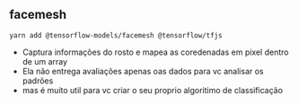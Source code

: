 ## facemesh

`yarn add @tensorflow-models/facemesh @tensorflow/tfjs`

- Captura informações do rosto e mapea as coredenadas em pixel dentro de um array
- Ela não entrega avaliações apenas oas dados para vc analisar os padrões
- mas é muito util para vc criar o seu proprio algoritimo de classificação
